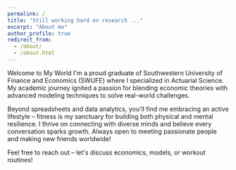 ```yaml
---
permalink: /
title: "Still working hard on research ..."
excerpt: "About me"
author_profile: true
redirect_from: 
  - /about/
  - /about.html
---
```


Welcome to My World
I'm a proud graduate of Southwestern University of Finance and Economics (SWUFE) where I specialized in Actuarial Science. My academic journey ignited a passion for blending economic theories with advanced modeling techniques to solve real-world challenges.

Beyond spreadsheets and data analytics, you'll find me embracing an active lifestyle – fitness is my sanctuary for building both physical and mental resilience. I thrive on connecting with diverse minds and believe every conversation sparks growth. Always open to meeting passionate people and making new friends worldwide!

Feel free to reach out – let's discuss economics, models, or workout routines!
